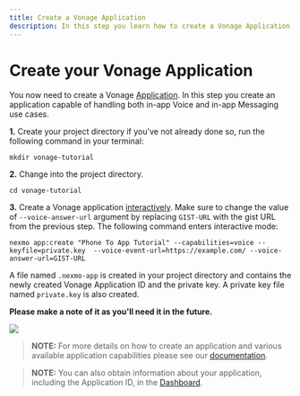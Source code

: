 ```yaml
---
title: Create a Vonage Application
description: In this step you learn how to create a Vonage Application.
---
```


# Create your Vonage Application

You now need to create a Vonage [Application](/conversation/concepts/application). In this step you create an application capable of handling both in-app Voice and in-app Messaging use cases.

**1.** Create your project directory if you've not already done so, run the following command in your terminal:

``` shell
mkdir vonage-tutorial
```

**2.** Change into the project directory.

``` shell
cd vonage-tutorial
```

**3.** Create a Vonage application [interactively](/application/nexmo-cli#interactive-mode). Make sure to change the value of `--voice-answer-url` argument by replacing `GIST-URL` with the gist URL from the previous step. The following command enters interactive mode:

``` shell
nexmo app:create "Phone To App Tutorial" --capabilities=voice --keyfile=private.key  --voice-event-url=https://example.com/ --voice-answer-url=GIST-URL 
```

A file named `.nexmo-app` is created in your project directory and contains the newly created Vonage Application ID and the private key. A private key file named `private.key` is also created.

**Please make a note of it as you'll need it in the future.**

![](/screenshots/tutorials/client-sdk/nexmo-application-created.png)

> **NOTE:** For more details on how to create an application and various available application capabilities please see our [documentation](/application/overview).

> **NOTE:** You can also obtain information about your application, including the Application ID, in the [Dashboard](https://dashboard.nexmo.com/voice/your-applications).
